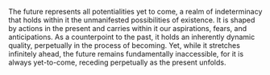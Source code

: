 
The future represents all potentialities yet to come, a realm of indeterminacy that holds within it the unmanifested possibilities of existence. It is shaped by actions in the present and carries within it our aspirations, fears, and anticipations. As a counterpoint to the past, it holds an inherently dynamic quality, perpetually in the process of becoming. Yet, while it stretches infinitely ahead, the future remains fundamentally inaccessible, for it is always yet-to-come, receding perpetually as the present unfolds.

